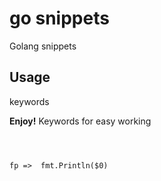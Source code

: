 
# go snippets

Golang snippets 


## Usage

keywords



**Enjoy!**
Keywords for easy working
```
        


fp =>  fmt.Println($0)

```